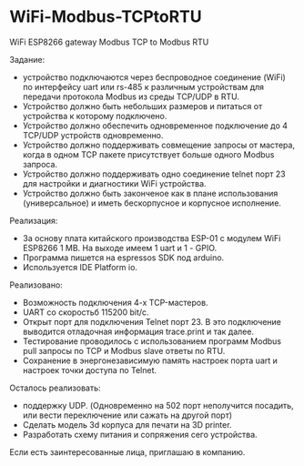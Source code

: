 # WiFi-Modbus-TCPtoRTU
WiFi ESP8266 gateway Modbus TCP to Modbus RTU 

Задание:
- устройство подключаются через беспроводное соединение (WiFi) по интерфейсу uart или rs-485 к различным устройствам для передачи протокола Modbus из среды TCP/UDP в RTU.
- Устройство должно быть небольших размеров и питаться от устройства к которому подключено.
- Устройство должно обеспечить одновременное подключение до 4 TCP/UDP устройств одновременно.
- Устройство должно поддерживать совмещение запросы от мастера, когда в одном TCP пакете присутствует больше одного Modbus запроса.
- Устройство должно поддерживать одно соединение telnet порт 23 для настройки и диагностики WiFi устройства.
- Устройство должно быть законченое как в плане использования (универсальное) и иметь бескорпусное и корпусное исполнение.

Реализация:
- За основу плата китайского производства ESP-01 с модулем WiFi ESP8266 1 MB. На выходе имеем 1 uart и 1 - GPIO. 
- Программа пишется на espressos SDK под arduino.
- Используется IDE Platform io.

Реализовано:
- Возможность подключения 4-х TCP-мастеров.
- UART со скоростьб 115200 bit/c.
- Открыт порт для подключения Telnet порт 23. В это подключение выводится отладочная информация trace.print и так далее.
- Тестирование проводилось с использованием программ Modbus pull запросы по TCP и Modbus slave ответы по RTU. 
- Сохранение в энергонезависимую память настроек порта uart и настроек точки доступа по Telnet.

Осталось реализовать:
- поддержку UDP. (Одновременно на 502 порт неполучится посадить, или вести переключение или сажать на другой порт)
- Сделать модель 3d корпуса для печати на 3D printer.
- Разработать схему питания и сопряжения сего устройства.

Если есть заинтересованные лица, приглашаю в компанию.

